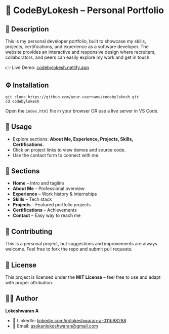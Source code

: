 <!DOCTYPE html>
<html lang="en">
<head>
  <meta charset="UTF-8">
  <meta name="viewport" content="width=device-width, initial-scale=1.0">
<!--   <title>CodeByLokesh</title> -->
<!--   <style>
    body {
      font-family: Arial, sans-serif;
      line-height: 1.6;
      background: #f9f9f9;
      padding: 20px;
      color: #333;
    }
    h1, h2 {
      color: #222;
    }
    a {
      color: #0066cc;
      text-decoration: none;
    }
    a:hover {
      text-decoration: underline;
    }
    code {
      background: #eee;
      padding: 2px 6px;
      border-radius: 4px;
      font-family: monospace;
    }
    pre {
      background: #272822;
      color: #f8f8f2;
      padding: 12px;
      border-radius: 6px;
      overflow-x: auto;
    }
    .section {
      margin-bottom: 25px;
    }
  </style> -->
</head>
<body>
  <h1>📂 CodeByLokesh – Personal Portfolio</h1>

  <div class="section">
    <h2>📖 Description</h2>
    <p>
      This is my personal developer portfolio, built to showcase my skills, projects, certifications, 
      and experience as a software developer. The website provides an interactive and responsive 
      design where recruiters, collaborators, and peers can easily explore my work and get in touch.
    </p>
    <p>👉 Live Demo: <a href="https://codebylokesh.netlify.app/" target="_blank">codebylokesh.netlify.app</a></p>
  </div>

  <div class="section">
    <h2>⚙️ Installation</h2>
    <pre><code>git clone https://github.com/your-username/codebylokesh.git
cd codebylokesh
</code></pre>
    <p>Open the <code>index.html</code> file in your browser OR use a live server in VS Code.</p>
  </div>

  <div class="section">
    <h2>🚀 Usage</h2>
    <ul>
      <li>Explore sections: <strong>About Me, Experience, Projects, Skills, Certifications</strong>.</li>
      <li>Click on project links to view demos and source code.</li>
      <li>Use the contact form to connect with me.</li>
    </ul>
  </div>

  <div class="section">
    <h2>📂 Sections</h2>
    <ul>
      <li><strong>Home</strong> – Intro and tagline</li>
      <li><strong>About Me</strong> – Professional overview</li>
      <li><strong>Experience</strong> – Work history & internships</li>
      <li><strong>Skills</strong> – Tech stack</li>
      <li><strong>Projects</strong> – Featured portfolio projects</li>
      <li><strong>Certifications</strong> – Achievements</li>
      <li><strong>Contact</strong> – Easy way to reach me</li>
    </ul>
  </div>

  <div class="section">
    <h2>🤝 Contributing</h2>
    <p>This is a personal project, but suggestions and improvements are always welcome. 
    Feel free to fork the repo and submit pull requests.</p>
  </div>

  <div class="section">
    <h2>📜 License</h2>
    <p>This project is licensed under the <strong>MIT License</strong> – feel free to use and adapt with proper attribution.</p>
  </div>

  <div class="section">
    <h2>👨‍💻 Author</h2>
    <p><strong>Lokeshwaran A</strong></p>
    <ul>
<!--       <li>🌐 Portfolio: <a href="https://codebylokesh.netlify.app/" target="_blank">codebylokesh.netlify.app</a></li> -->
      <li>💼 LinkedIn: <a href="https://www.linkedin.com/in/lokeshwaran-a-011b98288" target="_blank">linkedin.com/in/lokeshwaran-a-011b98288</a></li>
      <li>📧 Email: <a href="mailto:asokanlokeshwaran@gmail.com">asokanlokeshwaran@gmail.com</a></li>
    </ul>
  </div>

</body>
</html>
